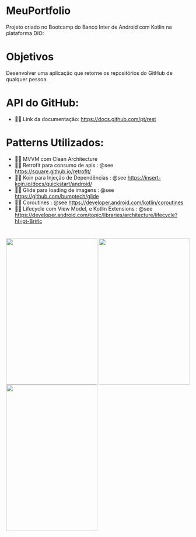 # MeuPortfolio
Projeto criado no Bootcamp do Banco Inter de Android com Kotlin na plataforma DIO:

# Objetivos
Desenvolver uma aplicação que retorne os repositórios do GitHub de qualquer pessoa.

# API do GitHub:
- 👨‍💻 Link da documentação: https://docs.github.com/pt/rest

# Patterns Utilizados:
- 👨‍💻 MVVM com Clean Architecture
- 👨‍💻 Retrofit para consumo de apis : @see https://square.github.io/retrofit/ 
- 👨‍💻 Koin para Injeção de Dependências : @see https://insert-koin.io/docs/quickstart/android/
- 👨‍💻	Glide para loading de imagens : @see https://github.com/bumptech/glide
- 👨‍💻	Coroutines : @see https://developer.android.com/kotlin/coroutines
- 👨‍💻 Lifecycle com View Model, e Kotlin Extensions : @see https://developer.android.com/topic/libraries/architecture/lifecycle?hl=pt-Br#lc

#
<div>
    <img align="center" height="400" width="250" src="https://imgur.com/Ay9Ueve.png"/>
    <img align="center" height="400" width="250" src="https://imgur.com/7rATVMc.png"/>
    <img align="center" height="400" width="250" src="https://imgur.com/BZUivup.png"/>
</div>
